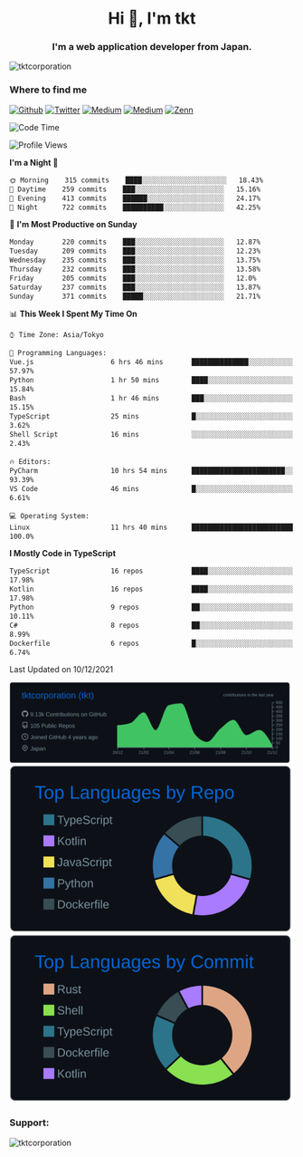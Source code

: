 <h1 align="center">Hi 👋, I'm tkt</h1>
<h3 align="center">I'm a web application developer from Japan.</h3>

<p align="left"> <img src="https://komarev.com/ghpvc/?username=tktcorporation&label=Profile%20views&color=0e75b6&style=flat" alt="tktcorporation" /> </p>

<h3>Where to find me</h3>
<p>
<a href="https://github.com/tktcorporation" target="_blank"><img alt="Github" src="https://img.shields.io/badge/GitHub-%2312100E.svg?&style=for-the-badge&logo=Github&logoColor=white" /></a>
<a href="https://twitter.com/tktcorporation" target="_blank"><img alt="Twitter" src="https://img.shields.io/badge/twitter-%231DA1F2.svg?&style=for-the-badge&logo=twitter&logoColor=white" /></a>
<a href="https://www.linkedin.com/in/tktcorporation" target="_blank"><img alt="Medium" src="https://img.shields.io/badge/linkdin-0a66c2.svg?&style=for-the-badge&logo=linkedin&logoColor=white" /></a>
<a href="https://qiita.com/tktcorporation" target="_blank"><img alt="Medium" src="https://img.shields.io/badge/qiita-55C500.svg?&style=for-the-badge&logo=qiita&logoColor=white" /></a>
<a href="https://zenn.dev/tktcorporation" target="_blank"><img alt="Zenn" src="https://img.shields.io/badge/Zenn-3EA8FF.svg?&style=for-the-badge&logo=Zenn&logoColor=white" /></a>
</p>
  
<!--START_SECTION:waka-->
![Code Time](http://img.shields.io/badge/Code%20Time-33%20hrs%201%20min-blue)

![Profile Views](http://img.shields.io/badge/Profile%20Views-105-blue)

**I'm a Night 🦉** 

```text
🌞 Morning    315 commits    ████░░░░░░░░░░░░░░░░░░░░░   18.43% 
🌆 Daytime    259 commits    ███░░░░░░░░░░░░░░░░░░░░░░   15.16% 
🌃 Evening    413 commits    ██████░░░░░░░░░░░░░░░░░░░   24.17% 
🌙 Night      722 commits    ██████████░░░░░░░░░░░░░░░   42.25%

```
📅 **I'm Most Productive on Sunday** 

```text
Monday       220 commits    ███░░░░░░░░░░░░░░░░░░░░░░   12.87% 
Tuesday      209 commits    ███░░░░░░░░░░░░░░░░░░░░░░   12.23% 
Wednesday    235 commits    ███░░░░░░░░░░░░░░░░░░░░░░   13.75% 
Thursday     232 commits    ███░░░░░░░░░░░░░░░░░░░░░░   13.58% 
Friday       205 commits    ███░░░░░░░░░░░░░░░░░░░░░░   12.0% 
Saturday     237 commits    ███░░░░░░░░░░░░░░░░░░░░░░   13.87% 
Sunday       371 commits    █████░░░░░░░░░░░░░░░░░░░░   21.71%

```


📊 **This Week I Spent My Time On** 

```text
⌚︎ Time Zone: Asia/Tokyo

💬 Programming Languages: 
Vue.js                   6 hrs 46 mins       ██████████████░░░░░░░░░░░   57.97% 
Python                   1 hr 50 mins        ████░░░░░░░░░░░░░░░░░░░░░   15.84% 
Bash                     1 hr 46 mins        ███░░░░░░░░░░░░░░░░░░░░░░   15.15% 
TypeScript               25 mins             █░░░░░░░░░░░░░░░░░░░░░░░░   3.62% 
Shell Script             16 mins             ░░░░░░░░░░░░░░░░░░░░░░░░░   2.43%

🔥 Editors: 
PyCharm                  10 hrs 54 mins      ███████████████████████░░   93.39% 
VS Code                  46 mins             █░░░░░░░░░░░░░░░░░░░░░░░░   6.61%

💻 Operating System: 
Linux                    11 hrs 40 mins      █████████████████████████   100.0%

```

**I Mostly Code in TypeScript** 

```text
TypeScript               16 repos            ████░░░░░░░░░░░░░░░░░░░░░   17.98% 
Kotlin                   16 repos            ████░░░░░░░░░░░░░░░░░░░░░   17.98% 
Python                   9 repos             ██░░░░░░░░░░░░░░░░░░░░░░░   10.11% 
C#                       8 repos             ██░░░░░░░░░░░░░░░░░░░░░░░   8.99% 
Dockerfile               6 repos             █░░░░░░░░░░░░░░░░░░░░░░░░   6.74%

```



 Last Updated on 10/12/2021
<!--END_SECTION:waka-->

[![](https://raw.githubusercontent.com/tktcorporation/tktcorporation/master/profile-summary-card-output/github_dark/0-profile-details.svg)](https://github.com/vn7n24fzkq/github-profile-summary-cards)
[![](https://raw.githubusercontent.com/tktcorporation/tktcorporation/master/profile-summary-card-output/github_dark/1-repos-per-language.svg)](https://github.com/vn7n24fzkq/github-profile-summary-cards) [![](https://raw.githubusercontent.com/tktcorporation/tktcorporation/master/profile-summary-card-output/github_dark/2-most-commit-language.svg)](https://github.com/vn7n24fzkq/github-profile-summary-cards)

<h3 align="left">Support:</h3>
<p><a href="https://www.buymeacoffee.com/tktcorporation"> <img align="left" src="https://cdn.buymeacoffee.com/buttons/v2/default-yellow.png" height="50" width="210" alt="tktcorporation" /></a></p><br><br>
